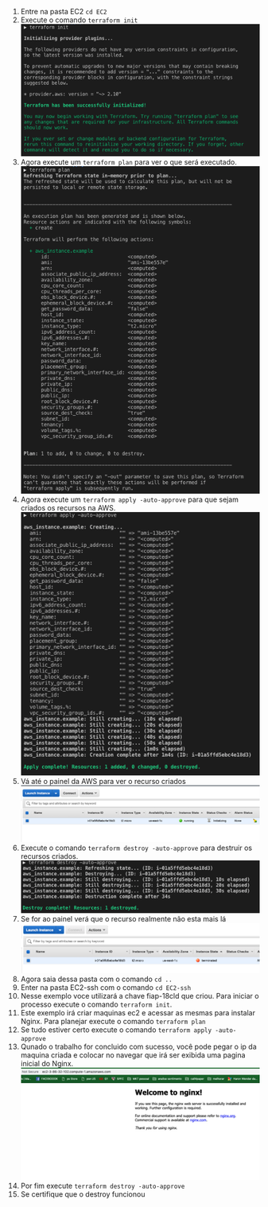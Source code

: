 1. Entre na pasta EC2 `cd EC2`
2. Execute o comando `terraform init`
   ![init](images/terraforminit.png)
3. Agora execute um `terraform plan` para ver o que será executado.
   ![plan](images/plan.png)
4. Agora execute um `terraform apply -auto-approve` para que sejam criados os recursos na AWS.
    ![apply](images/apply.png)
5. Vá até o painel da AWS para ver o recurso criados
    ![awspainelec2](images/painelec21.png)
6. Execute o comando `terraform destroy -auto-approve` para destruir os recursos criados.
   ![destroy](images/Destroy.png)
7. Se for ao painel verá que o recurso realmente não esta mais lá
   ![ec22](images/painelec22.png)
8. Agora saia dessa pasta com o comando `cd ..`
9. Enter na pasta EC2-ssh com o comando `cd EC2-ssh`
10. Nesse exemplo voce utilizará a chave fiap-18cld que criou. Para iniciar o processo execute o comando `terraform init`.
11. Este exemplo irá criar maquinas ec2 e acessar as mesmas para instalar Nginx. Para planejar execute o comando `terraform plan`
12. Se tudo estiver certo execute o comando `terraform apply -auto-approve` 
13. Qunado o trabalho for concluido com sucesso, você pode pegar o ip da maquina criada e colocar no navegar que irá ser exibida uma pagina inicial do Nginx.
    ![nginx](images/nginxworks.png)
14. Por fim execute `terraform destroy -auto-approve`
15. Se certifique que o destroy funcionou

